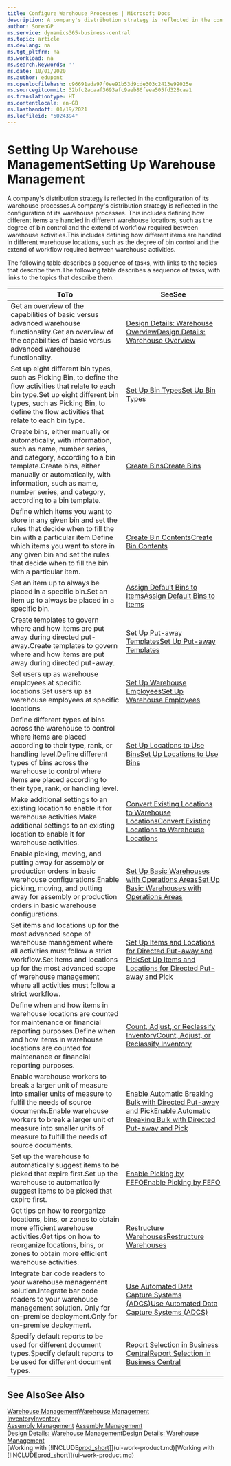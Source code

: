 ```yaml
---
title: Configure Warehouse Processes | Microsoft Docs
description: A company's distribution strategy is reflected in the configuration of its warehouse processes. This includes defining how different items are handled in different warehouse locations, such as the degree of bin control and the extend of workflow required between warehouse activities.
author: SorenGP
ms.service: dynamics365-business-central
ms.topic: article
ms.devlang: na
ms.tgt_pltfrm: na
ms.workload: na
ms.search.keywords: ''
ms.date: 10/01/2020
ms.author: edupont
ms.openlocfilehash: c96691ada97f0ee91b53d9cde303c2413e99025e
ms.sourcegitcommit: 32bfc2acaaf3693afc9aeb86feea505fd328caa1
ms.translationtype: HT
ms.contentlocale: en-GB
ms.lasthandoff: 01/19/2021
ms.locfileid: "5024394"
---
```

# <a name="setting-up-warehouse-management"></a><span data-ttu-id="5ac66-104">Setting Up Warehouse Management</span><span class="sxs-lookup"><span data-stu-id="5ac66-104">Setting Up Warehouse Management</span></span>
<span data-ttu-id="5ac66-105">A company's distribution strategy is reflected in the configuration of its warehouse processes.</span><span class="sxs-lookup"><span data-stu-id="5ac66-105">A company's distribution strategy is reflected in the configuration of its warehouse processes.</span></span> <span data-ttu-id="5ac66-106">This includes defining how different items are handled in different warehouse locations, such as the degree of bin control and the extend of workflow required between warehouse activities.</span><span class="sxs-lookup"><span data-stu-id="5ac66-106">This includes defining how different items are handled in different warehouse locations, such as the degree of bin control and the extend of workflow required between warehouse activities.</span></span>  

 <span data-ttu-id="5ac66-107">The following table describes a sequence of tasks, with links to the topics that describe them.</span><span class="sxs-lookup"><span data-stu-id="5ac66-107">The following table describes a sequence of tasks, with links to the topics that describe them.</span></span>   

|<span data-ttu-id="5ac66-108">**To**</span><span class="sxs-lookup"><span data-stu-id="5ac66-108">**To**</span></span>|<span data-ttu-id="5ac66-109">**See**</span><span class="sxs-lookup"><span data-stu-id="5ac66-109">**See**</span></span>|  
|------------|-------------|  
|<span data-ttu-id="5ac66-110">Get an overview of the capabilities of basic versus advanced warehouse functionality.</span><span class="sxs-lookup"><span data-stu-id="5ac66-110">Get an overview of the capabilities of basic versus advanced warehouse functionality.</span></span>|[<span data-ttu-id="5ac66-111">Design Details: Warehouse Overview</span><span class="sxs-lookup"><span data-stu-id="5ac66-111">Design Details: Warehouse Overview</span></span>](design-details-warehouse-overview.md)|  
|<span data-ttu-id="5ac66-112">Set up eight different bin types, such as Picking Bin, to define the flow activities that relate to each bin type.</span><span class="sxs-lookup"><span data-stu-id="5ac66-112">Set up eight different bin types, such as Picking Bin, to define the flow activities that relate to each bin type.</span></span>|[<span data-ttu-id="5ac66-113">Set Up Bin Types</span><span class="sxs-lookup"><span data-stu-id="5ac66-113">Set Up Bin Types</span></span>](warehouse-how-to-set-up-bin-types.md)|  
|<span data-ttu-id="5ac66-114">Create bins, either manually or automatically, with information, such as name, number series, and category, according to a bin template.</span><span class="sxs-lookup"><span data-stu-id="5ac66-114">Create bins, either manually or automatically, with information, such as name, number series, and category, according to a bin template.</span></span>|[<span data-ttu-id="5ac66-115">Create Bins</span><span class="sxs-lookup"><span data-stu-id="5ac66-115">Create Bins</span></span>](warehouse-how-to-create-individual-bins.md)|  
|<span data-ttu-id="5ac66-116">Define which items you want to store in any given bin and set the rules that decide when to fill the bin with a particular item.</span><span class="sxs-lookup"><span data-stu-id="5ac66-116">Define which items you want to store in any given bin and set the rules that decide when to fill the bin with a particular item.</span></span>|[<span data-ttu-id="5ac66-117">Create Bin Contents</span><span class="sxs-lookup"><span data-stu-id="5ac66-117">Create Bin Contents</span></span>](warehouse-how-to-set-up-bin-contents.md)|  
|<span data-ttu-id="5ac66-118">Set an item up to always be placed in a specific bin.</span><span class="sxs-lookup"><span data-stu-id="5ac66-118">Set an item up to always be placed in a specific bin.</span></span>|[<span data-ttu-id="5ac66-119">Assign Default Bins to Items</span><span class="sxs-lookup"><span data-stu-id="5ac66-119">Assign Default Bins to Items</span></span>](warehouse-how-to-assign-default-bins-to-items.md)|
|<span data-ttu-id="5ac66-120">Create templates to govern where and how items are put away during directed put-away.</span><span class="sxs-lookup"><span data-stu-id="5ac66-120">Create templates to govern where and how items are put away during directed put-away.</span></span>|[<span data-ttu-id="5ac66-121">Set Up Put-away Templates</span><span class="sxs-lookup"><span data-stu-id="5ac66-121">Set Up Put-away Templates</span></span>](warehouse-how-to-set-up-put-away-templates.md)|
|<span data-ttu-id="5ac66-122">Set users up as warehouse employees at specific locations.</span><span class="sxs-lookup"><span data-stu-id="5ac66-122">Set users up as warehouse employees at specific locations.</span></span>|[<span data-ttu-id="5ac66-123">Set Up Warehouse Employees</span><span class="sxs-lookup"><span data-stu-id="5ac66-123">Set Up Warehouse Employees</span></span>](warehouse-how-to-set-up-warehouse-employees.md)|
|<span data-ttu-id="5ac66-124">Define different types of bins across the warehouse to control where items are placed according to their type, rank, or handling level.</span><span class="sxs-lookup"><span data-stu-id="5ac66-124">Define different types of bins across the warehouse to control where items are placed according to their type, rank, or handling level.</span></span>|[<span data-ttu-id="5ac66-125">Set Up Locations to Use Bins</span><span class="sxs-lookup"><span data-stu-id="5ac66-125">Set Up Locations to Use Bins</span></span>](warehouse-how-to-set-up-locations-to-use-bins.md)|
|<span data-ttu-id="5ac66-126">Make additional settings to an existing location to enable it for warehouse activities.</span><span class="sxs-lookup"><span data-stu-id="5ac66-126">Make additional settings to an existing location to enable it for warehouse activities.</span></span>|[<span data-ttu-id="5ac66-127">Convert Existing Locations to Warehouse Locations</span><span class="sxs-lookup"><span data-stu-id="5ac66-127">Convert Existing Locations to Warehouse Locations</span></span>](warehouse-how-to-convert-existing-locations-to-warehouse-locations.md)|
|<span data-ttu-id="5ac66-128">Enable picking, moving, and putting away for assembly or production orders in basic warehouse configurations.</span><span class="sxs-lookup"><span data-stu-id="5ac66-128">Enable picking, moving, and putting away for assembly or production orders in basic warehouse configurations.</span></span>|[<span data-ttu-id="5ac66-129">Set Up Basic Warehouses with Operations Areas</span><span class="sxs-lookup"><span data-stu-id="5ac66-129">Set Up Basic Warehouses with Operations Areas</span></span>](warehouse-how-to-set-up-basic-warehouses-with-operations-areas.md)|  
|<span data-ttu-id="5ac66-130">Set items and locations up for the most advanced scope of warehouse management where all activities must follow a strict workflow.</span><span class="sxs-lookup"><span data-stu-id="5ac66-130">Set items and locations up for the most advanced scope of warehouse management where all activities must follow a strict workflow.</span></span>|[<span data-ttu-id="5ac66-131">Set Up Items and Locations for Directed Put-away and Pick</span><span class="sxs-lookup"><span data-stu-id="5ac66-131">Set Up Items and Locations for Directed Put-away and Pick</span></span>](warehouse-how-to-set-up-items-for-directed-put-away-and-pick.md)|  
|<span data-ttu-id="5ac66-132">Define when and how items in warehouse locations are counted for maintenance or financial reporting purposes.</span><span class="sxs-lookup"><span data-stu-id="5ac66-132">Define when and how items in warehouse locations are counted for maintenance or financial reporting purposes.</span></span>|[<span data-ttu-id="5ac66-133">Count, Adjust, or Reclassify Inventory</span><span class="sxs-lookup"><span data-stu-id="5ac66-133">Count, Adjust, or Reclassify Inventory</span></span>](inventory-how-count-adjust-reclassify.md)|
|<span data-ttu-id="5ac66-134">Enable warehouse workers to break a larger unit of measure into smaller units of measure to fulfil the needs of source documents.</span><span class="sxs-lookup"><span data-stu-id="5ac66-134">Enable warehouse workers to break a larger unit of measure into smaller units of measure to fulfill the needs of source documents.</span></span>|[<span data-ttu-id="5ac66-135">Enable Automatic Breaking Bulk with Directed Put-away and Pick</span><span class="sxs-lookup"><span data-stu-id="5ac66-135">Enable Automatic Breaking Bulk with Directed Put-away and Pick</span></span>](warehouse-enable-automatic-breaking-bulk-with-directed-put-away-and-pick.md)|  
|<span data-ttu-id="5ac66-136">Set up the warehouse to automatically suggest items to be picked that expire first.</span><span class="sxs-lookup"><span data-stu-id="5ac66-136">Set up the warehouse to automatically suggest items to be picked that expire first.</span></span>|[<span data-ttu-id="5ac66-137">Enable Picking by FEFO</span><span class="sxs-lookup"><span data-stu-id="5ac66-137">Enable Picking by FEFO</span></span>](warehouse-picking-by-fefo.md)|
|<span data-ttu-id="5ac66-138">Get tips on how to reorganize locations, bins, or zones to obtain more efficient warehouse activities.</span><span class="sxs-lookup"><span data-stu-id="5ac66-138">Get tips on how to reorganize locations, bins, or zones to obtain more efficient warehouse activities.</span></span>|[<span data-ttu-id="5ac66-139">Restructure Warehouses</span><span class="sxs-lookup"><span data-stu-id="5ac66-139">Restructure Warehouses</span></span>](warehouse-how-to-restructure-warehouses.md)|
|<span data-ttu-id="5ac66-140">Integrate bar code readers to your warehouse management solution.</span><span class="sxs-lookup"><span data-stu-id="5ac66-140">Integrate bar code readers to your warehouse management solution.</span></span> <span data-ttu-id="5ac66-141">Only for on-premise deployment.</span><span class="sxs-lookup"><span data-stu-id="5ac66-141">Only for on-premise deployment.</span></span>|[<span data-ttu-id="5ac66-142">Use Automated Data Capture Systems (ADCS)</span><span class="sxs-lookup"><span data-stu-id="5ac66-142">Use Automated Data Capture Systems (ADCS)</span></span>](warehouse-use-automated-data-capture-systems-adcs.md)|
|<span data-ttu-id="5ac66-143">Specify default reports to be used for different document types.</span><span class="sxs-lookup"><span data-stu-id="5ac66-143">Specify default reports to be used for different document types.</span></span>|[<span data-ttu-id="5ac66-144">Report Selection in Business Central</span><span class="sxs-lookup"><span data-stu-id="5ac66-144">Report Selection in Business Central</span></span>](across-report-selections.md)|

## <a name="see-also"></a><span data-ttu-id="5ac66-145">See Also</span><span class="sxs-lookup"><span data-stu-id="5ac66-145">See Also</span></span>  
[<span data-ttu-id="5ac66-146">Warehouse Management</span><span class="sxs-lookup"><span data-stu-id="5ac66-146">Warehouse Management</span></span>](warehouse-manage-warehouse.md)  
[<span data-ttu-id="5ac66-147">Inventory</span><span class="sxs-lookup"><span data-stu-id="5ac66-147">Inventory</span></span>](inventory-manage-inventory.md)  
<span data-ttu-id="5ac66-148">[Assembly Management](assembly-assemble-items.md)  </span><span class="sxs-lookup"><span data-stu-id="5ac66-148">[Assembly Management](assembly-assemble-items.md)  </span></span>  
[<span data-ttu-id="5ac66-149">Design Details: Warehouse Management</span><span class="sxs-lookup"><span data-stu-id="5ac66-149">Design Details: Warehouse Management</span></span>](design-details-warehouse-management.md)  
<span data-ttu-id="5ac66-150">[Working with [!INCLUDE[prod_short](includes/prod_short.md)]](ui-work-product.md)</span><span class="sxs-lookup"><span data-stu-id="5ac66-150">[Working with [!INCLUDE[prod_short](includes/prod_short.md)]](ui-work-product.md)</span></span>
